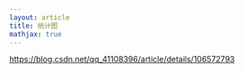 ```yaml
---
layout: article
title: 统计图
mathjax: true
---
```



https://blog.csdn.net/qq_41108396/article/details/106572793


